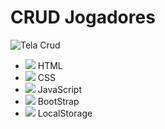 # CRUD Jogadores

![Tela Crud](http://diogoregis.com.br/portifolio/img/crud_jogadores_js.png)

* ![](http://diogoregis.com.br/portifolio/img/html.png) HTML
* ![](http://diogoregis.com.br/portifolio/img/css.png) CSS
* ![](http://diogoregis.com.br/portifolio/img/js.png) JavaScript
* ![](http://diogoregis.com.br/portifolio/img/bootstrap-stack.png) BootStrap
* ![](http://diogoregis.com.br/portifolio/img/storage01.png) LocalStorage
